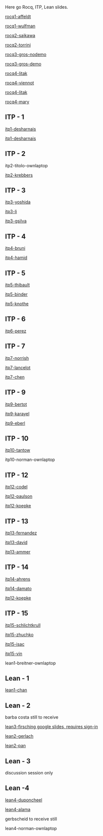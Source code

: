 Here go Rocq, ITP, Lean slides.

[rocq1-affeldt](rocq1-affeldt.pdf)

[rocq1-wulfman](rocq1-wulfman.pdf)

[rocq2-saikawa](rocq2-saikawa.pdf)

[rocq2-torrini](rocq2-torrini.pdf)

[rocq3-gros-nodemo](rocq3-gros-nodemo.pdf)

[rocq3-gros-demo](rocq3-gros.pdf)

[rocq4-litak](rocq4-litak.pdf)

[rocq4-viennot](rocq4-viennot.pdf)

[rocq4-litak](rocq4-litak.pdf)

[rocq4-mary](rocq4-mary.pdf)


## ITP - 1
[itp1-desharnais](itp1-desharnais.pdf)

[itp1-desharnais](itp1-tourret.pdf)

## ITP - 2 

itp2-titolo-ownlaptop

[itp2-krebbers](itp2-krebbers.pdf)

## ITP - 3

[itp3-yoshida](itp3-yoshida.pdf)

[itp3-li](itp3-li.pdf)

[itp3-gsilva](itp3-gsilva.pdf)

## ITP - 4

[itp4-bruni](itp4-bruni.pdf)

[itp4-hamid](itp4-hamid.pdf)

## ITP - 5

[itp5-thibault](itp5-thibault.pdf)

[itp5-binder](itp5-binder.pdf)

[itp5-knothe](itp5-knothe.pdf)

## ITP - 6

[itp6-perez](itp6-perez.pdf)

## ITP - 7

[itp7-norrish](itp7-norrish.pdf)

[itp7-lancelot](itp7-lancelot.pdf)

[itp7-chen](itp7-chen.pdf)


## ITP - 9

[itp9-bertot](itp9-bertot.pdf)

[itp9-karayel](itp9-karayel.pdf)

[itp9-eberl](itp9-eberl.pdf)

## ITP - 10

[itp10-tantow](itp10-tantow.pdf)

itp10-norman-ownlaptop

## ITP - 12

[itp12-codel](itp12-codel.pdf)

[itp12-paulson](itp12-paulson.pdf)

[itp12-koepke](itp12-koepke.pdf)

## ITP - 13

[itp13-fernandez](itp13-fernandez.pdf)

[itp13-david](itp13-david.pdf)

[itp13-ammer](itp13-ammer.pdf)

## ITP - 14

[itp14-ahrens](itp14-ahrens.pdf)

[itp14-damato](itp14-damato.pdf)

[itp12-koepke](itp14-carneiro.pdf)

## ITP - 15

[itp15-schlichtkrull](itp15-schlichtkrull.pdf)

[itp15-zhuchko](itp15-zhuchko.pdf)

[itp15-isac](itp15-isac.pdf)

[itp15-vin](itp15-vin.pdf)

lean1-breitner-ownlaptop

## Lean - 1 

[lean1-chan](lean1-chan.pdf)

## Lean - 2

barba costa still to receive

[lean3-firsching google slides, requires sign-in](https://docs.google.com/presentation/d/1p7IhCJOD_j4EtKTG-xRhybvURDrknRlLKOdHuNWvw-Y/edit?usp=sharing&resourcekey=0-aXTaSlVB30va64xKkAgbSg&ts=68ddd638)

[lean2-gerlach](lean2-gerlach.pdf)

[lean2-pan](lean2-pan.pdf)

## Lean - 3

discussion session only

## Lean -4 

[lean4-duponcheel](lean4-duponcheel.pdf)

[lean4-alama](lean4-alama.pdf)

gerbscheid to receive still

lean4-norman-ownlaptop


